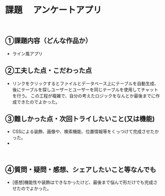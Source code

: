 # 課題　 アンケートアプリ
​
## ①課題内容（どんな作品か）
- ライン風アプリ
​
## ②工夫した点・こだわった点
- リンクをクリックするとファイルとデータベース上にテーブルを自動生成、
​後にテーブルを探しユーザーとユーザーを同じテーブルを使用してチャットを行う。
この工程が複雑で、自分の考えたロジックをなんとか最後までに作成できたのでよかった。
## ③難しかった点・次回トライしたいこと(又は機能)
- CSSによる装飾、画像や、検索機能、位置情報等をくっつけて完成させたかった。
- 
​
## ④質問・疑問・感想、シェアしたいこと等なんでも
- [感想]機能性や装飾はできなかったけど、最後まで悩んで形だけでも完成させたのでよかった。